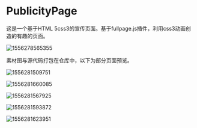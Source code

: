 # PublicityPage
这是一个基于HTML 5css3的宣传页面。基于fullpage.js插件，利用css3动画创造的有趣的页面。

![1556278565355](C:\Users\lenovo\AppData\Roaming\Typora\typora-user-images\1556278565355.png)

素材图与源代码打包在仓库中，以下为部分页面预览。

 ![1556281509751](C:\Users\lenovo\AppData\Roaming\Typora\typora-user-images\1556281509751.png)

![1556281660085](C:\Users\lenovo\AppData\Roaming\Typora\typora-user-images\1556281660085.png)

![1556281567925](C:\Users\lenovo\AppData\Roaming\Typora\typora-user-images\1556281567925.png)

![1556281593872](C:\Users\lenovo\AppData\Roaming\Typora\typora-user-images\1556281593872.png)

![1556281623951](C:\Users\lenovo\AppData\Roaming\Typora\typora-user-images\1556281623951.png)